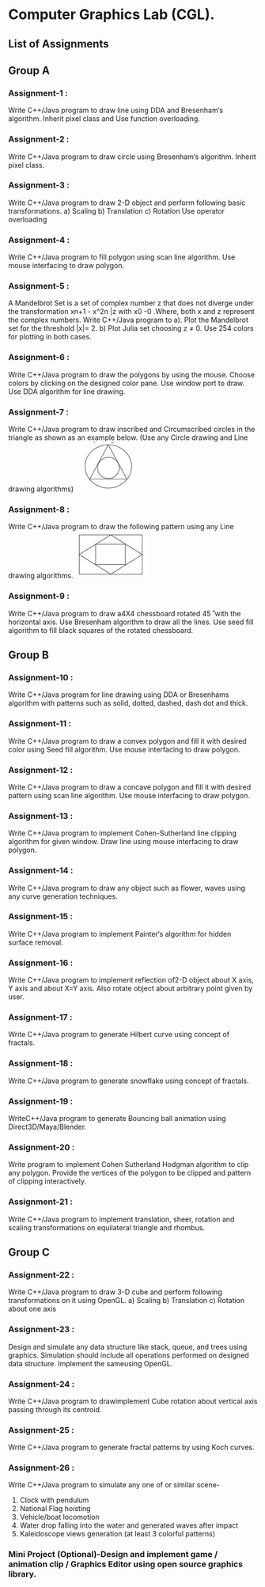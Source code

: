 # Computer Graphics Lab (CGL).

## List of Assignments

## Group A

### Assignment-1 :
Write C++/Java program to draw line using DDA and Bresenham‘s algorithm. Inherit pixel class and Use function overloading.

### Assignment-2 : 
Write C++/Java program to draw circle using Bresenham‘s algorithm. Inherit pixel class.

### Assignment-3 : 
Write C++/Java program to draw 2-D object and perform following basic transformations.
a) Scaling
b) Translation
c) Rotation
Use operator overloading

### Assignment-4 : 
Write C++/Java program to fill polygon using scan line algorithm. Use mouse interfacing to draw polygon.

### Assignment-5 : 
A  Mandelbrot  Set  is  a  set  of  complex  number  z  that  does  not  diverge  under  the transformation xn+1 - x^2n |z with x0 -0 .Where,  both  x  and  z  represent  the  complex numbers. Write C++/Java program to
 a). Plot the  Mandelbrot set for the threshold |x|= 2. 
 b)  Plot Julia set choosing z ≠ 0. Use 254 colors for plotting in both cases.

### Assignment-6 : 
Write C++/Java program to draw the polygons by using the mouse. Choose colors by clicking on the designed color pane. Use window port to draw. Use DDA algorithm for line drawing.

### Assignment-7 : 
Write C++/Java program to draw inscribed and Circumscribed circles in the triangle as shown as an example below. (Use any Circle drawing and Line drawing algorithms) 
![](Img/Fig1.JPG)

### Assignment-8 : 
Write C++/Java program to draw the following pattern using any Line drawing algorithms.
![](Img/Fig2.JPG)

### Assignment-9 : 
Write C++/Java program to draw a4X4 chessboard rotated 45 ̊ with the horizontal axis. Use Bresenham algorithm to draw all the lines. Use seed fill algorithm to fill black squares of the rotated chessboard.

## Group B

### Assignment-10 : 
Write C++/Java program for line drawing using DDA or Bresenhams algorithm with patterns such as solid, dotted, dashed, dash dot and thick.

### Assignment-11 : 
Write C++/Java program to draw a convex polygon and fill it with desired color using Seed fill algorithm. Use mouse interfacing to draw polygon.

### Assignment-12 : 
Write C++/Java program to draw a concave polygon and fill it with desired pattern using scan line algorithm. Use mouse interfacing to draw polygon.

### Assignment-13 : 
Write C++/Java program to implement Cohen-Sutherland line clipping algorithm for given window. Draw line using mouse interfacing to draw polygon.

### Assignment-14 : 
Write C++/Java program to draw any object such as flower, waves using any curve generation techniques.

### Assignment-15 : 
Write C++/Java program to implement Painter‘s algorithm for hidden surface removal.

### Assignment-16 : 
Write C++/Java program to implement reflection of2-D object about X axis, Y axis and about X=Y axis. Also rotate object about arbitrary point given by user.

### Assignment-17 : 
Write C++/Java program to generate Hilbert curve using concept of fractals.

### Assignment-18 : 
Write C++/Java program to generate snowflake using concept of fractals.

### Assignment-19 : 
WriteC++/Java program to generate Bouncing ball animation using Direct3D/Maya/Blender.

### Assignment-20 : 
Write  program  to  implement  Cohen  Sutherland  Hodgman  algorithm  to  clip  any  polygon. Provide the vertices of the polygon to be clipped and pattern of clipping interactively.

### Assignment-21 : 
Write C++/Java program to implement translation, sheer, rotation and scaling transformations on equilateral triangle and rhombus.

## Group C

### Assignment-22 : 
Write C++/Java program to draw 3-D cube and perform following transformations on it using OpenGL. 
a) Scaling  b) Translation  c) Rotation about one axis

### Assignment-23 : 
Design and simulate any data structure like stack, queue, and trees using graphics. Simulation should include all operations performed on designed data structure. Implement the sameusing OpenGL.

### Assignment-24 : 
Write C++/Java program to drawimplement Cube rotation about vertical axis passing through its centroid.

### Assignment-25 : 
Write C++/Java program to generate fractal patterns by using Koch curves.

### Assignment-26 : 
Write C++/Java program to simulate any one of or similar scene-
1. Clock with pendulum
2. National Flag hoisting
3. Vehicle/boat locomotion
4. Water drop falling into the water and generated waves after impact
5. Kaleidoscope views generation (at least 3 colorful patterns)

### Mini Project (Optional)-Design and implement game / animation clip / Graphics Editor using open source graphics library.